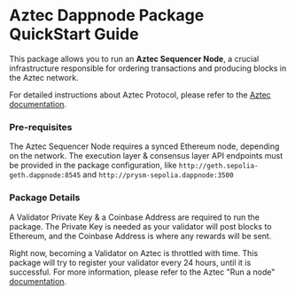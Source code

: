 # Aztec Dappnode Package QuickStart Guide

This package allows you to run an **Aztec Sequencer Node**, a crucial infrastructure responsible for ordering transactions and producing blocks in the Aztec network.

For detailed instructions about Aztec Protocol, please refer to the [Aztec documentation](https://docs.aztec.network/).

### Pre-requisites

The Aztec Sequencer Node requires a synced Ethereum node, depending on the network. The execution layer & consensus layer API endpoints must be provided in the package configuration, like `http://geth.sepolia-geth.dappnode:8545` and `http://prysm-sepolia.dappnode:3500` 


### Package Details

A Validator Private Key & a Coinbase Address are required to run the package. The Private Key is needed as your validator will post blocks to Ethereum, and the Coinbase Address is where any rewards will be sent.

Right now, becoming a Validator on Aztec is throttled with time. This package will try to register your validator every 24 hours, until it is successful. For more information, please refer to the Aztec "Run a node" [documentation](https://docs.aztec.network/the_aztec_network/guides/run_nodes/how_to_run_sequencer).